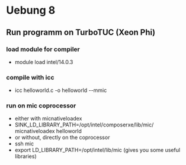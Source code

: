# Uebung 8

## Run programm on TurboTUC (Xeon Phi)

### load module for compiler

* module load intel/14.0.3

### compile with icc

* icc helloworld.c -o helloworld --mmic

### run on mic coprocessor 

* either with micnativeloadex
 * SINK_LD_LIBRARY_PATH=/opt/intel/composerxe/lib/mic/ micnativeloadex helloworld
* or without, directly on the coprocessor
 * ssh mic<id>
 * export LD_LIBRARY_PATH=/opt/intel/lib/mic (gives you some useful libraries)
